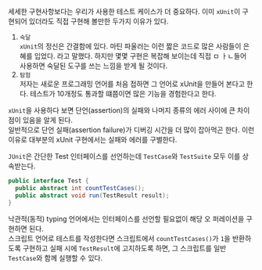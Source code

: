 세세한 구현사항보다는 우리가 사용한 테스트 케이스가 더 중요하다.
이미 `xUnit`이 구현되어 있더라도 직접 구현해 볼만한 두가지 이유가 있다.

1. `숙달`  
   `xUnit`의 정신은 간결함에 있다. 마틴 파울러는 이런 짧은 코드로 많은 사람들이 은혜를 입었다. 라고 말했다. 하지만 몇몇 구현은 복잡해 보이는데 직접 ㅁ ㅏㄴ들어 사용하면 숙달된 도구를 쓰는 느낌을 받게 될 것이다.
2. `탐험`  
   저자는 새로운 프로그래밍 언어를 처음 접하면 그 언어로 xUnit을 만들어 본다고 한다. 테스트가 10개정도 통과할 떄쯤이면 많은 기능을 경험한다고 한다.

`xUnit`을 사용하다 보면 단언(assertion)의 실패와 나머지 종류의 에러 사이에 큰 차이점이 있음을 알게 된다.  
일반적으로 단언 실패(assertion failure)가 디버깅 시간을 더 많이 잡아먹곤 한다. 이런 이유로 대부분의 xUnit 구현에서는 실패와 에러를 구별한다.

`JUnit`은 간단한 Test 인터페이스를 선언하는데 `TestCase`와 `TestSuite` 모두 이를 상속받는다.

```java
public interface Test {
  public abstract int countTestCases();
  public abstract void run(TestResult result);
}
```

낙관적(동적) typing 언어에서는 인터페이스를 선언할 필요없이 해당 오 퍼레이션을 구현하면 된다.  
스크립트 언어로 테스트를 작성한다면 스크립트에서 `countTestCases()`가 `1`을 반환하도록 구현하고 실패 시에 `TestResult`에 고지하도록 하면, 그 스크립트를 일반 `TestCase`와 함께 실행할 수 있다.

